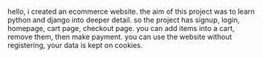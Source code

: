 hello, i created an ecommerce website. the aim of this project was to learn python and django into deeper detail. so the project has signup, login, homepage, cart page, checkout page.
you can add items into a cart, remove them, then make payment.
you can use the website without registering, your data is kept on cookies.
